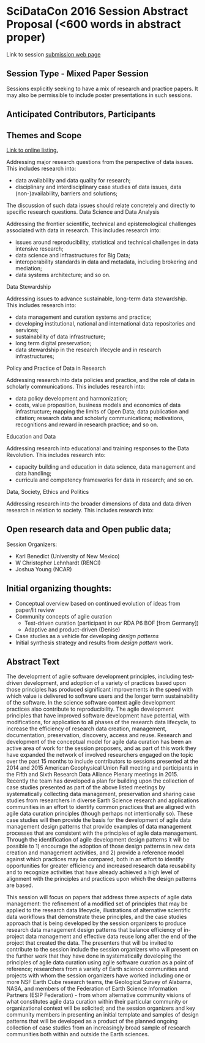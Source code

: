 # SciDataCon 2016 Session Abstract Proposal (<600 words in abstract proper)

Link to session [submission web page](http://www.scidatacon.org/2016/submit/)

## Session Type - Mixed Paper Session

Sessions explicitly seeking to have a mix of research and practice papers.  It may also be permissible to include poster presentations in such sessions.

## Anticipated Contributors, Participants



## Themes and Scope

[Link to online listing.](http://www.scidatacon.org/site/themes-scope/)

Addressing major research questions from the perspective of data issues.  This includes research into:

* data availability and data quality for research;
* disciplinary and interdisciplinary case studies of data issues, data (non-)availability, barriers and solutions; 

The discussion of such data issues should relate concretely and directly to specific research questions.
Data Science and Data Analysis

Addressing the frontier scientific, technical and epistemological challenges associated with data in research.  This includes research into:

* issues around reproducibility, statistical and technical challenges in data intensive research;
* data science and infrastructures for Big Data;
* interoperability standards in data and metadata, including brokering and mediation;
* data systems architecture; and so on.

Data Stewardship

Addressing issues to advance sustainable, long-term data stewardship.  This includes research into:

* data management and curation systems and practice;
* developing institutional, national and international data repositories and services;
* sustainability of data infrastructure;
* long term digital preservation;
* data stewardship in the research lifecycle and in research infrastructures;

Policy and Practice of Data in Research

Addressing research into data policies and practice, and the role of data in scholarly communications.  This includes research into:

* data policy development and harmonization;
* costs, value proposition, business models and economics of data infrastructure;
    mapping the limits of Open Data;
    data publication and citation;
    research data and scholarly communications;
    motivations, recognitions and reward in research practice; and so on.

Education and Data

Addressing research into educational and training responses to the Data Revolution.  This includes research into:

* capacity building and education in data science, data management and data handling;
* curricula and competency frameworks for data in research; and so on.

Data, Society, Ethics and Politics

Addressing research into the broader dimensions of data and data driven research in relation to society.  This includes research into:

## Open research data and Open public data;

Session Organizers:

* Karl Benedict (University of New Mexico)
* W Christopher Lehnhardt (RENCI)
* Joshua Young (NCAR)

## Initial organizing thoughts:

* Conceptual overview based on continued evolution of ideas from paper/lit review
* Community concepts of agile curation
  * Test-driven curation (participant in our RDA P6 BOF [from Germany])
  * Adaptive and product-driven (Denise)
* Case studies as a vehicle for developing *design patterns*
* Initial synthesis strategy and results from *design pattern* work. 

## Abstract Text

The development of agile software development principles, including test-driven development, and adoption of a variety of practices based upon those principles has produced significant improvements in the speed with which value is delivered to software users and the longer term sustainability of the software. In the science software context agile development practices also contribute to reproducibility. The agile development principles that have improved software development have potential, with modifications, for application to all phases of the research data lifecycle, to increase the efficiency of research data creation, management, documentation, preservation, discovery, access and reuse. Research and development of the conceptual model for agile data curation has been an active area of work for the session proposers, and as part of this work they have expanded the network of involved researchers engaged on the topic over the past 15 months to include contributors to sessions presented at the 2014 and 2015 American Geophysical Union Fall meeting and participants in the Fifth and Sixth Research Data Alliance Plenary meetings in 2015. Recently the team has developed a plan for building upon the collection of case studies presented as part of the above listed meetings by systematically collecting data management, preservation and sharing case studies from researchers in diverse Earth Science research and applications communities in an effort to identify common practices that are aligned with agile data curation principles (though perhaps not intentionally so). These case studies will then provide the basis for the development of agile data management design patterns that provide examples of data management processes that are consistent with the principles of agile data management. Through the identification of agile development design patterns it will be possible to 1) encourage the adoption of those design patterns in new data creation and management activities, and 2) provide a reference model against which practices may be compared, both in an effort to identify opportunities for greater efficiency and increased research data reusability and to recognize activities that have already achieved a high level of alignment with the principles and practices upon which the design patterns are based. 

This session will focus on papers that address three aspects of agile data management: the refinement of a modified set of principles that may be applied to the research data lifecycle, illustrations of alternative scientific data workflows that demonstrate these principles, and the case studies approach that is being developed by the session organizers to produce research data management design patterns that balance efficiency of in-project data management and effective data reuse long after the end of the project that created the data. The presenters that will be invited to contribute to the session include the session organizers who will present on the further work that they have done in systematically developing the principles of agile data curation using agile software curation as a point of reference; researchers from a variety of Earth science communities and projects with whom the session organizers have worked including one or more NSF Earth Cube research teams, the Geological Survey of Alabama, NASA, and members of the Federation of Earth Science Information Partners (ESIP Federation) - from whom alternative community visions of what constitutes agile data curation within their particular community or organizational context will be solicited; and the session organizers and key community members in presenting an initial template and samples of design patterns that will be developed as a product of the planned ongoing collection of case studies from an increasingly broad sample of research communities both within and outside the Earth sciences. 

